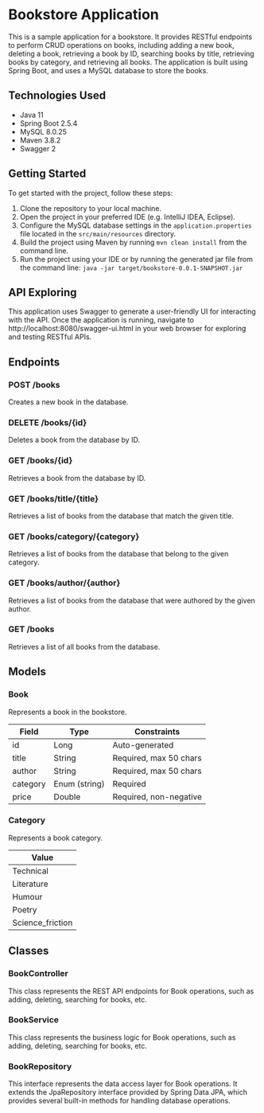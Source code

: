 # Bookstore Application

This is a sample application for a bookstore. It provides RESTful endpoints to perform CRUD operations on books, including adding a new book, deleting a book, retrieving a book by ID, searching books by title, retrieving books by category, and retrieving all books. The application is built using Spring Boot, and uses a MySQL database to store the books.

## Technologies Used
- Java 11
- Spring Boot 2.5.4
- MySQL 8.0.25
- Maven 3.8.2
- Swagger 2

## Getting Started
To get started with the project, follow these steps:

1. Clone the repository to your local machine.
2. Open the project in your preferred IDE (e.g. IntelliJ IDEA, Eclipse).
3. Configure the MySQL database settings in the `application.properties` file located in the `src/main/resources` directory.
4. Build the project using Maven by running `mvn clean install` from the command line.
5. Run the project using your IDE or by running the generated jar file from the command line: `java -jar target/bookstore-0.0.1-SNAPSHOT.jar`

## API Exploring
This application uses Swagger to generate a user-friendly UI for interacting with the API. Once the application is running, navigate to http://localhost:8080/swagger-ui.html in your web browser for exploring and testing RESTful APIs.

## Endpoints

### POST /books
Creates a new book in the database.

### DELETE /books/{id}
Deletes a book from the database by ID.

### GET /books/{id}
Retrieves a book from the database by ID.

### GET /books/title/{title}
Retrieves a list of books from the database that match the given title.

### GET /books/category/{category}
Retrieves a list of books from the database that belong to the given category.

### GET /books/author/{author}
Retrieves a list of books from the database that were authored by the given author.

### GET /books
Retrieves a list of all books from the database.

## Models

### Book
Represents a book in the bookstore.

| Field    | Type         | Constraints            |
|----------|--------------|------------------------|
| id       | Long         | Auto-generated         |
| title    | String       | Required, max 50 chars |
| author   | String       | Required, max 50 chars |
| category | Enum (string)| Required               |
| price    | Double       | Required, non-negative |

### Category
Represents a book category.

| Value           |
|-----------------|
| Technical       |
| Literature      |
| Humour          |
| Poetry          |
| Science_friction|


## Classes
### BookController
This class represents the REST API endpoints for Book operations, such as adding, deleting, searching for books, etc.

### BookService
This class represents the business logic for Book operations, such as adding, deleting, searching for books, etc.

### BookRepository
This interface represents the data access layer for Book operations. It extends the JpaRepository interface provided by Spring Data JPA, which provides several built-in methods for handling database operations.
